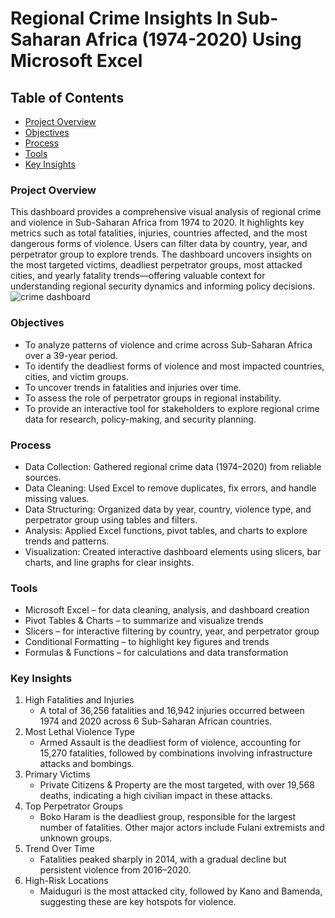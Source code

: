 # Regional Crime Insights In Sub-Saharan Africa (1974-2020) Using Microsoft Excel
## Table of Contents
- [Project Overview](#Project-Overview)
- [Objectives](#Objectives)
- [Process](#Process)
- [Tools](#Tools)
- [Key Insights](#Key-Insights)
### Project Overview
This dashboard provides a comprehensive visual analysis of regional crime and violence in Sub-Saharan Africa from 1974 to 2020. It highlights key metrics such as total fatalities, injuries, countries affected, and the most dangerous forms of violence. Users can filter data by country, year, and perpetrator group to explore trends. The dashboard uncovers insights on the most targeted victims, deadliest perpetrator groups, most attacked cities, and yearly fatality trends—offering valuable context for understanding regional security dynamics and informing policy decisions.
![crime dashboard](https://github.com/user-attachments/assets/b675971c-4b94-4760-89ba-7b9bf1e02428)



### Objectives
- To analyze patterns of violence and crime across Sub-Saharan Africa over a 39-year period.  
- To identify the deadliest forms of violence and most impacted countries, cities, and victim groups.  
- To uncover trends in fatalities and injuries over time.  
- To assess the role of perpetrator groups in regional instability.  
- To provide an interactive tool for stakeholders to explore regional crime data for research, policy-making, and security planning.
### Process
- Data Collection: Gathered regional crime data (1974–2020) from reliable sources.  
- Data Cleaning: Used Excel to remove duplicates, fix errors, and handle missing values.  
- Data Structuring: Organized data by year, country, violence type, and perpetrator group using tables and filters.  
- Analysis: Applied Excel functions, pivot tables, and charts to explore trends and patterns.  
- Visualization: Created interactive dashboard elements using slicers, bar charts, and line graphs for clear insights.
### Tools
- Microsoft Excel – for data cleaning, analysis, and dashboard creation  
- Pivot Tables & Charts – to summarize and visualize trends  
- Slicers – for interactive filtering by country, year, and perpetrator group  
- Conditional Formatting – to highlight key figures and trends  
- Formulas & Functions – for calculations and data transformation
### Key Insights
1. High Fatalities and Injuries  
   - A total of 36,256 fatalities and 16,942 injuries occurred between 1974 and 2020 across 6 Sub-Saharan African countries.
2. Most Lethal Violence Type  
   - Armed Assault is the deadliest form of violence, accounting for 15,270 fatalities, followed by combinations involving infrastructure attacks and bombings.
3. Primary Victims  
   - Private Citizens & Property are the most targeted, with over 19,568 deaths, indicating a high civilian impact in these attacks.
4. Top Perpetrator Groups  
   - Boko Haram is the deadliest group, responsible for the largest number of fatalities. Other major actors include Fulani extremists and unknown groups.
5. Trend Over Time  
   - Fatalities peaked sharply in 2014, with a gradual decline but persistent violence from 2016–2020.
6. High-Risk Locations  
   - Maiduguri is the most attacked city, followed by Kano and Bamenda, suggesting these are key hotspots for violence.
